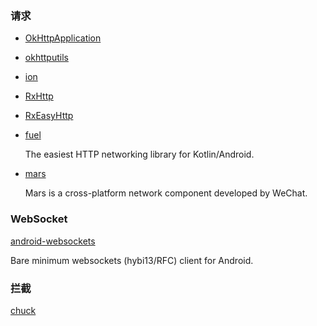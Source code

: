 ### 请求
* [OkHttpApplication](https://github.com/QQabby/OkHttpApplication)
* [okhttputils](https://github.com/hongyangAndroid/okhttputils)
* [ion](https://github.com/koush/ion)
* [RxHttp](https://github.com/liujingxing/RxHttp)
* [RxEasyHttp](https://github.com/zhou-you/RxEasyHttp)
* [fuel](https://github.com/kittinunf/fuel)

    The easiest HTTP networking library for Kotlin/Android.
* [mars](https://github.com/Tencent/mars)

    Mars is a cross-platform network component developed by WeChat.
### WebSocket
[android-websockets](https://github.com/codebutler/android-websockets)

Bare minimum websockets (hybi13/RFC) client for Android.
### 拦截
[chuck](https://github.com/jgilfelt/chuck)